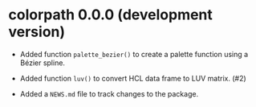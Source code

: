 # colorpath 0.0.0 (development version)

* Added function `palette_bezier()` to create a palette function using a Bézier spline.

* Added function `luv()` to convert HCL data frame to LUV matrix. (#2)

* Added a `NEWS.md` file to track changes to the package.
